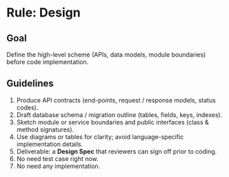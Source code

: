 Rule: Design
=============

Goal
----
Define the high-level scheme (APIs, data models, module boundaries) before code implementation.

Guidelines
----------
1. Produce API contracts (end-points, request / response models, status codes).
2. Draft database schema / migration outline (tables, fields, keys, indexes).
3. Sketch module or service boundaries and public interfaces (class & method signatures).
4. Use diagrams or tables for clarity; avoid language-specific implementation details.
5. Deliverable: a **Design Spec** that reviewers can sign off prior to coding.
6. No need test case right now.
7. No need any implementation.
